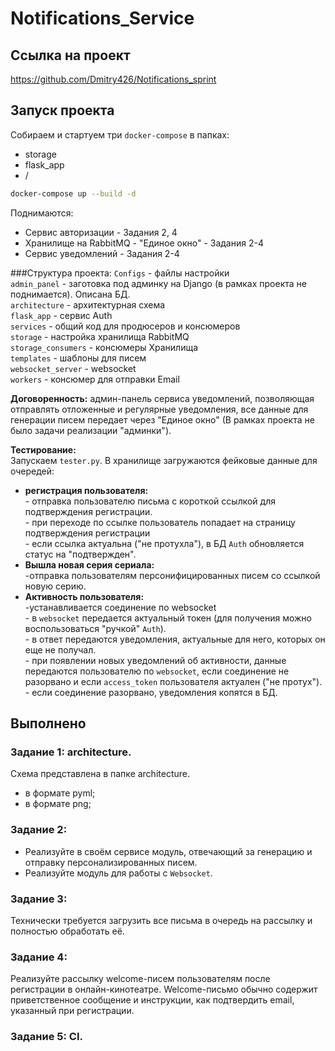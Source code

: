 # Notifications_Service

## Ссылка на проект
https://github.com/Dmitry426/Notifications_sprint

## Запуск проекта
Собираем и стартуем три `docker-compose` в папках:
- storage
- flask_app
- /
```bash
docker-compose up --build -d
```
Поднимаются:
- Сервис авторизации - Задания 2, 4
- Хранилище на RabbitMQ - "Единое окно" - Задания 2-4
- Сервис уведомлений - Задания 2-4

###Структура проекта:
`Configs` - файлы настройки<br>
`admin_panel` - заготовка под админку на Django (в рамках проекта не поднимается). Описана БД.<br>
`architecture` - архитектурная схема<br>
`flask_app` - сервис Auth<br>
`services` - общий код для продюсеров и консюмеров<br>
`storage` - настройка хранилища RabbitMQ<br>
`storage_consumers` - консюмеры Хранилища<br>
`templates` - шаблоны для писем<br>
`websocket_server` - websocket<br>
`workers` - консюмер для отправки Email<br>

<b>Договоренность:</b> админ-панель сервиса уведомлений, позволяющая отправлять отложенные
и регулярные уведомления, все данные для генерации писем передает через "Единое окно" 
(В рамках проекта не было задачи реализации "админки").

<b>Тестирование:</b><br>
Запускаем `tester.py`. В хранилище загружаются фейковые данные для очередей:
- <b>регистрация пользователя:</b><br>- отправка пользователю письма с короткой ссылкой для подтверждения регистрации.
<br>- при переходе по ссылке пользователь попадает на страницу подтверждения регистрации
<br>- если ссылка актуальна ("не протухла"), в БД `Auth` обновляется статус на "подтвержден".
- <b>Вышла новая серия сериала:</b><br>-отправка пользователям персонифицированных писем со ссылкой новую серию.
- <b>Активность пользователя:</b><br>-устанавливается соединение по websocket
<br>- в `websocket` передается актуальный токен (для получения можно воспользоваться "ручкой" `Auth`).
<br>- в ответ передаются уведомления, актуальные для него, которых он еще не получал.
<br>- при появлении новых уведомлений об активности, данные передаются пользователю по `websocket`, если соединение не разорвано и если `access_token` пользователя актуален ("не протух").
<br>- если соединение разорвано, уведомления копятся в БД.
## Выполнено
### Задание 1: architecture.
Схема представлена в папке architecture.
- в формате pyml;
- в формате png;

### Задание 2:
- Реализуйте в своём сервисе модуль, отвечающий за генерацию и отправку персонализированных писем.
- Реализуйте модуль для работы с `Websocket`.

### Задание 3:
Технически требуется загрузить все письма в очередь на рассылку и полностью обработать её.

### Задание 4:
Реализуйте рассылку welcome-писем пользователям после регистрации в онлайн-кинотеатре. Welcome-письмо обычно содержит приветственное сообщение и инструкции, как подтвердить email, указанный при регистрации.

### Задание 5: CI.
